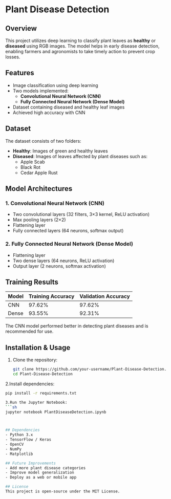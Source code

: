 # Plant Disease Detection

## Overview
This project utilizes deep learning to classify plant leaves as **healthy** or **diseased** using RGB images. The model helps in early disease detection, enabling farmers and agronomists to take timely action to prevent crop losses.

## Features
- Image classification using deep learning
- Two models implemented:
  - **Convolutional Neural Network (CNN)**
  - **Fully Connected Neural Network (Dense Model)**
- Dataset containing diseased and healthy leaf images
- Achieved high accuracy with CNN

## Dataset
The dataset consists of two folders:
- **Healthy**: Images of green and healthy leaves
- **Diseased**: Images of leaves affected by plant diseases such as:
  - Apple Scab
  - Black Rot
  - Cedar Apple Rust

## Model Architectures
### 1. **Convolutional Neural Network (CNN)**
- Two convolutional layers (32 filters, 3×3 kernel, ReLU activation)
- Max pooling layers (2×2)
- Flattening layer
- Fully connected layers (64 neurons, softmax output)

### 2. **Fully Connected Neural Network (Dense Model)**
- Flattening layer
- Two dense layers (64 neurons, ReLU activation)
- Output layer (2 neurons, softmax activation)

## Training Results
| Model  | Training Accuracy | Validation Accuracy |
|--------|------------------|--------------------|
| CNN    | 97.62%           | 97.62%             |
| Dense  | 93.55%           | 92.31%             |

The CNN model performed better in detecting plant diseases and is recommended for use.

## Installation & Usage
1. Clone the repository:
   ```sh
   git clone https://github.com/your-username/Plant-Disease-Detection.git
   cd Plant-Disease-Detection
2.Install dependencies:
   ```sh
   pip install -r requirements.txt

3.Run the Jupyter Notebook:
   ```sh
   jupyter notebook PlantDiseaseDetection.ipynb



## Dependencies
- Python 3.x
- TensorFlow / Keras
- OpenCV
- NumPy
- Matplotlib

## Future Improvements
- Add more plant disease categories
- Improve model generalization
- Deploy as a web or mobile app

## License
This project is open-source under the MIT License.
